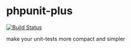# phpunit-plus 

[![Build Status](https://travis-ci.org/IIIEBA/phpunit-plus.svg?branch=master)](https://travis-ci.org/IIIEBA/phpunit-plus)

make your unit-tests more compact and simpler 
